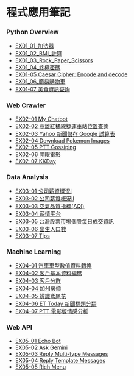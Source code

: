 # 程式應用筆記
### Python Overview
- [EX01_01_加法器](https://colab.research.google.com/github/WhiteChocolate0/-/blob/main/EX01_01_%E5%8A%A0%E6%B3%95%E5%99%A8.ipynb#scrollTo=8yBVtd2BBqSe&line=1&uniqifier=1)
- [EX01_02_BMI_計算](https://colab.research.google.com/github/WhiteChocolate0/ProgramApplication/blob/main/EX01_02_BMI_%E8%A8%88%E7%AE%97.ipynb#scrollTo=s-h2T8wxLI8n&line=4&uniqifier=1)
- [EX01_03_Rock_Paper_Scissors](https://colab.research.google.com/github/WhiteChocolate0/ProgramApplication/blob/main/EX01_03_Rock_Paper_Scissors.ipynb)
- [EX01_04_終極密碼](https://colab.research.google.com/github/WhiteChocolate0/ProgramApplication/blob/main/EX01_04_%E7%B5%82%E6%A5%B5%E5%AF%86%E7%A2%BC.ipynb)
- [EX01-05 Caesar Cipher: Encode and decode](https://colab.research.google.com/drive/1uSwrgXrtyXvkunEEdzWf14YP3CkT1cKo?usp=sharing)
- [EX01_06_簡易購物車](https://colab.research.google.com/github/WhiteChocolate0/ProgramApplication/blob/main/EX01_06_%E7%B0%A1%E6%98%93%E8%B3%BC%E7%89%A9%E8%BB%8A.ipynb)
- [EX01-07 美食資訊查詢](https://colab.research.google.com/drive/1uNiMRYHCrWaIPwgvkZfCLunC0OlHLye4?usp=sharing)

### Web Crawler
- [EX02-01 My Chatbot](https://colab.research.google.com/drive/1K25_Drn0jstpK1saeZ8VIgRFRfCQtJtC?usp=sharing)
- [EX02-02 高雄紅橘線捷運車站位置查詢]()
- [EX02-03 Yahoo 新聞儲存 Google 試算表]()
- [EX02-04 Download Pokemon Images]()
- [EX02-05 PTT Gossiping]()
- [EX02-06 開眼電影](https://colab.research.google.com/drive/1dgj0XOaEfZ73EWazcuwb7CsoThBB3yRl?usp=sharing)
- [EX02-07 KKDay](https://colab.research.google.com/drive/1wedEF7Gac2uCQKHoyTGRP1lmEsarmfDs?usp=sharing)

### Data Analysis
- [EX03-01 公司薪資概況Ⅰ](https://colab.research.google.com/drive/1-MA6O4AAIxQryyrDL2zI-yu2Qf7FZZJU?usp=sharing)
- [EX03-02 公司薪資概況Ⅱ](https://colab.research.google.com/drive/1GYkZD6f67Ai_C-7dkN8gQpGHLq5eSpTT?usp=sharing)
- [EX03-03 空氣品質指標(AQI)](https://colab.research.google.com/drive/1LpoC4-xZzYNslk-HCntz4Qb1jDCYCtD1?usp=sharing)
- [EX03-04 薪情平台](https://colab.research.google.com/drive/1ZWyoXNhxpaEcrXLiqjZ9EkOzDOi1v2dN?usp=sharing)
- [EX03-05 台灣股票市場個股每日成交資訊](https://colab.research.google.com/drive/1TIzFZkJ1X5s0OkPutCXqW93sLKYoUMWI?usp=sharing)
- [EX03-06 出生人口數](https://colab.research.google.com/drive/1neTEtx63w_yj_KSrWehBD2O_vQ5wcKKu?usp=sharing)
- [EX03-07 Tips](https://colab.research.google.com/drive/1TF_5jf36hftBqlZbpJi5SGX0uAtLfS2u?usp=sharing)

### Machine Learning
- [EX04-01 汽車車型數值資料轉換]()
- [EX04-02 客戶基本資料編碼]()
- [EX04-03 客戶分群]()
- [EX04-04 加州房價]()
- [EX04-05 辨識鳶尾花]()
- [EX04-06 ET Today 新聞標題分類]()
- [EX04-07 PTT 電影版情感分析]()

### Web API
- [EX05-01 Echo Bot](https://colab.research.google.com/drive/1VIg8gOV86_En4ypyvkyOj-b_D_R-jCae?usp=sharing)
- [EX05-02 Ask Gemini](https://colab.research.google.com/drive/1cZqaS00Mg5jIlJMxjHrPkw6p4HeZ3o5v?usp=sharing)
- [EX05-03 Reply Multi-type Messages](https://colab.research.google.com/drive/1I9Ktm_0MwhXC5HBmYunYzmylEhmWszME?usp=sharing)
- [EX05-04 Reply Template Messages](https://colab.research.google.com/drive/13fYuyyrT82p4WjSEA5ULCOF-eVhC3jqH?usp=sharing)
- [EX05-05 Rich Menu](https://colab.research.google.com/drive/1lyBJGwaoQO_da02HDIY0SMyvmQgSnGre?usp=sharing)
